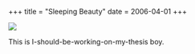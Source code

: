 +++
title = "Sleeping Beauty"
date = 2006-04-01
+++

![](http://www.aphoenix.ca/photoblog/photos/SleepingBeauty.jpg)

This is I-should-be-working-on-my-thesis boy.
